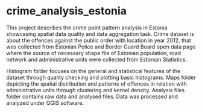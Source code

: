 # crime_analysis_estonia

This project describes the crime point pattern analysis in Estonia showcasing spatial data quality and data aggregation task. Crime dataset is about the offences against the public order with location in year 2012, that was collected from Estonian Police and Border Guard Board open data page where the source of necessary shape file of Estonian population, road network and administrative units were collected from Estonian Statistics.

Histogram folder focuses on the general and statistical features of the dataset through quality checking and plotting basic histograms. 
Maps folder depicting the spatial distribution and patterns of offences in relation with administrative units through clustering and kernel density. 
Analysis files folder contains raw data and analysed files. Data was processed and analyzed under QGIS software.
